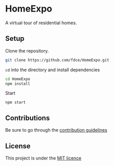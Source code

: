 
# HomeExpo
A virtual tour of residential homes.

## Setup
Clone the repository.

```bash
git clone https://github.com/fdce/HomeExpo.git

```
`cd` into the directory and install dependencies

```bash
cd HomeExpo
npm install
```
Start
```
npm start
```

## Contributions
Be sure to go through the [contribution guidelines](CONTRIBUTIONS.md)

## License
This project is under the [MIT licence]()